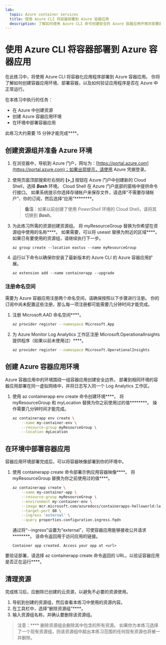 ```yaml
---
lab:
  topic: Azure container services
  title: 使用 Azure CLI 将容器部署到 Azure 容器应用
  description: 了解如何使用 Azure CLI 命令创建安全的 Azure 容器应用环境并部署容器。
---
```


# 使用 Azure CLI 将容器部署到 Azure 容器应用

在此练习中，将使用 Azure CLI 将容器化应用程序部署到 Azure 容器应用。 你将了解如何创建容器应用环境、部署容器，以及如何验证应用程序是否在 Azure 中正常运行。

在本练习中执行的任务：

* 在 Azure 中创建资源
* 创建 Azure 容器应用环境
* 在环境中部署容器应用

此练习大约需要 15 分钟才能完成****。

## 创建资源组并准备 Azure 环境

1. 在浏览器中，导航到 Azure 门户，网址为：[https://portal.azure.com](https://portal.azure.com)；如果出现提示，请使用 Azure 凭据登录。

1. 使用页面顶部搜索栏右侧的 **[\>_]** 按钮在 Azure 门户中创建新的 Cloud Shell，选择 ***Bash*** 环境。 Cloud Shell 在 Azure 门户底部的窗格中提供命令行接口。 如果系统提示你选择存储帐户来保存文件，请选择“不需要存储帐户”、你的订阅，然后选择“应用”********。

    > **备注**：如果以前创建了使用 *PowerShell* 环境的 Cloud Shell，请将其切换到 ***Bash***。

1. 为此练习所需的资源创建资源组。 将 myResourceGroup 替换为你希望在资源组中使用的名称****。 如果需要，可以将 useast 替换为附近的区域****。 如果已有要使用的资源组，请继续执行下一步。

    ```azurecli
    az group create --location eastus --name myResourceGroup
    ```

1. 运行以下命令以确保你安装了最新版本的 Azure CLI 的 Azure 容器应用扩展。

    ```azurecli
    az extension add --name containerapp --upgrade
    ```

### 注册命名空间

需要为 Azure 容器应用注册两个命名空间，请确保按照以下步骤进行注册。 你的订阅中尚未配置这些注册，那么每一项注册都可能需要几分钟时间才能完成。 

1. 注册 Microsoft.AAD 命名空间****。 

    ```bash
    az provider register --namespace Microsoft.App
    ```

1. 为 Azure Monitor Log Analytics 工作区注册 Microsoft.OperationalInsights 提供程序（如果以前未使用过）****。

    ```bash
    az provider register --namespace Microsoft.OperationalInsights
    ```

## 创建 Azure 容器应用环境

Azure 容器应用中的环境围绕一组容器应用创建安全边界。 部署到相同环境的容器应用部署在同一虚拟网络中，并将日志写入同一个 Log Analytics 工作区。

1. 使用 az containerapp env create 命令创建环境****。 将 myResourceGroup 和 myLocation 替换为你之前使用过的值********。 操作需要几分钟时间才能完成。

    ```bash
    az containerapp env create \
        --name my-container-env \
        --resource-group myResourceGroup \
        --location myLocation
    ```

## 在环境中部署容器应用

容器应用环境部署完成后，可以将容器映像部署到你的环境中。

1. 使用 containerapp create 命令部署示例应用容器映像****。 将 myResourceGroup 替换为你之前使用过的值****。

    ```bash
    az containerapp create \
        --name my-container-app \
        --resource-group myResourceGroup \
        --environment my-container-env \
        --image mcr.microsoft.com/azuredocs/containerapps-helloworld:latest \
        --target-port 80 \
        --ingress 'external' \
        --query properties.configuration.ingress.fqdn
    ```

    通过将“--ingress”设置为“external”，可使容器应用能够接收公共请求********。 该命令返回用于访问应用的链接。

    ```
    Container app created. Access your app at <url>
    ```

要验证部署，请选择 az containerapp create 命令返回的 URL，以验证容器应用是否正在运行****。

## 清理资源

完成练习后，应删除已创建的云资源，以避免不必要的资源使用。

1. 导航到创建的资源组，然后查看本练习中使用的资源内容。
1. 在工具栏中，选择“删除资源组”****。
1. 输入资源组名称，并确认要删除该资源组。

> 注意：**** 删除资源组会删除其中包含的所有资源。 如果你为本练习选择了一个现有资源组，则该资源组中超出本练习范围的任何现有资源也将被一并删除。

